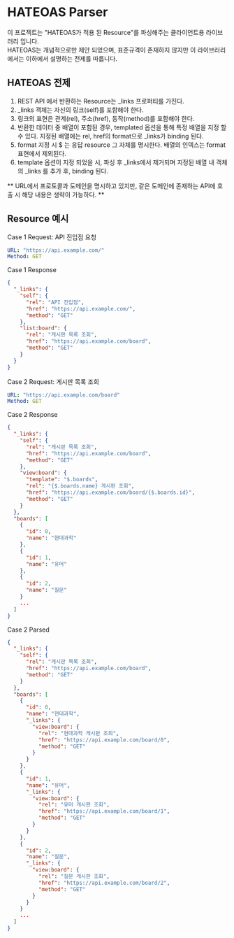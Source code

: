 # HATEOAS Parser

이 프로젝트는 "HATEOAS가 적용 된 Resource"를 파싱해주는 클라이언트용 라이브러리 입니다.  
HATEOAS는 개념적으로만 제안 되었으며, 표준규격이 존재하지 않지만 이 라이브러리에서는 이하에서 설명하는 전제를 따릅니다.

## HATEOAS 전제

1. REST API 에서 반환하는 Resource는 _links 프로퍼티를 가진다.
1. _links 객체는 자신의 링크(self)를 포함해야 한다.
1. 링크의 표현은 관계(rel), 주소(href), 동작(method)를 포함해야 한다.
1. 반환한 데이터 중 배열이 포함된 경우, templated 옵션을 통해 특정 배열을 지정 할 수 있다. 지정된 배열에는 rel, href의 format으로 _links가 binding 된다.
1. format 지정 시 $ 는 응답 resource 그 자체를 명시한다. 배열의 인덱스는 format 표현에서 제외된다.
1. template 옵션이 지정 되었을 시, 파싱 후 _links에서 제거되며 지정된 배열 내 객체의 _links 를 추가 후, binding 된다.

** URL에서 프로토콜과 도메인을 명시하고 있지만, 같은 도메인에 존재하는 API에 호출 시 해당 내용은 생략이 가능하다. **

## Resource 예시

Case 1 Request: API 진입점 요청
```yml
URL: "https://api.example.com/"
Method: GET
```
Case 1 Response
```json
{
  "_links": {
    "self": {
      "rel": "API 진입점",
      "href": "https://api.example.com/",
      "method": "GET"
    },
    "list:board": {
      "rel": "게시판 목록 조회",
      "href": "https://api.example.com/board",
      "method": "GET"
    }
  }
}
```

Case 2 Request: 게시판 목록 조회
```yml
URL: "https://api.example.com/board"
Method: GET
```

Case 2 Response
```json
{
  "_links": {
    "self": {
      "rel": "게시판 목록 조회",
      "href": "https://api.example.com/board",
      "method": "GET"
    },
    "view:board": {
      "template": "$.boards",
      "rel": "{$.boards.name} 게시판 조회",
      "href": "https://api.example.com/board/{$.boards.id}",
      "method": "GET"
    }
  },
  "boards": [
    {
      "id": 0,
      "name": "현대과학"
    },
    {
      "id": 1,
      "name": "유머"
    },
    {
      "id": 2,
      "name": "질문"
    }
    ...
  ]
}
```

Case 2 Parsed
```json
{
  "_links": {
    "self": {
      "rel": "게시판 목록 조회",
      "href": "https://api.example.com/board",
      "method": "GET"
    }
  },
  "boards": [
    {
      "id": 0,
      "name": "현대과학",
      "_links": {
        "view:board": {
          "rel": "현대과학 게시판 조회",
          "href": "https://api.example.com/board/0",
          "method": "GET"
        }
      }
    },
    {
      "id": 1,
      "name": "유머",
      "_links": {
        "view:board": {
          "rel": "유머 게시판 조회",
          "href": "https://api.example.com/board/1",
          "method": "GET"
        }
      }
    },
    {
      "id": 2,
      "name": "질문",
      "_links": {
        "view:board": {
          "rel": "질문 게시판 조회",
          "href": "https://api.example.com/board/2",
          "method": "GET"
        }
      }
    }
    ...
  ]
}
```
